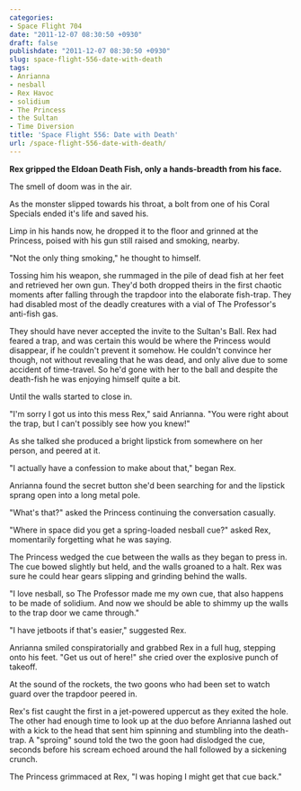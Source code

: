 ```yaml
---
categories:
- Space Flight 704
date: "2011-12-07 08:30:50 +0930"
draft: false
publishdate: "2011-12-07 08:30:50 +0930"
slug: space-flight-556-date-with-death
tags:
- Anrianna
- nesball
- Rex Havoc
- solidium
- The Princess
- the Sultan
- Time Diversion
title: 'Space Flight 556: Date with Death'
url: /space-flight-556-date-with-death/
---
```

**Rex gripped the Eldoan Death Fish, only a hands-breadth from his
face.**

The smell of doom was in the air.

As the monster slipped towards his throat, a bolt from one of his Coral
Specials ended it's life and saved his.

Limp in his hands now, he dropped it to the floor and grinned at the
Princess, poised with his gun still raised and smoking, nearby.

"Not the only thing smoking," he thought to himself.

Tossing him his weapon, she rummaged in the pile of dead fish at her
feet and retrieved her own gun. They'd both dropped theirs in the first
chaotic moments after falling through the trapdoor into the elaborate
fish-trap. They had disabled most of the deadly creatures with a vial of
The Professor's anti-fish gas.

They should have never accepted the invite to the Sultan's Ball. Rex had
feared a trap, and was certain this would be where the Princess would
disappear, if he couldn't prevent it somehow. He couldn't convince her
though, not without revealing that he was dead, and only alive due to
some accident of time-travel. So he'd gone with her to the ball and
despite the death-fish he was enjoying himself quite a bit.

Until the walls started to close in.

"I'm sorry I got us into this mess Rex," said Anrianna. "You were right
about the trap, but I can't possibly see how you knew!"

As she talked she produced a bright lipstick from somewhere on her
person, and peered at it.

"I actually have a confession to make about that," began Rex.

Anrianna found the secret button she'd been searching for and the
lipstick sprang open into a long metal pole.

"What's that?" asked the Princess continuing the conversation casually.

"Where in space did you get a spring-loaded nesball cue?" asked Rex,
momentarily forgetting what he was saying.

The Princess wedged the cue between the walls as they began to press in.
The cue bowed slightly but held, and the walls groaned to a halt. Rex
was sure he could hear gears slipping and grinding behind the walls.

"I love nesball, so The Professor made me my own cue, that also happens
to be made of solidium. And now we should be able to shimmy up the walls
to the trap door we came through."

"I have jetboots if that's easier," suggested Rex.

Anrianna smiled conspiratorially and grabbed Rex in a full hug, stepping
onto his feet. "Get us out of here!" she cried over the explosive punch
of takeoff.

At the sound of the rockets, the two goons who had been set to watch
guard over the trapdoor peered in.

Rex's fist caught the first in a jet-powered uppercut as they exited the
hole. The other had enough time to look up at the duo before Anrianna
lashed out with a kick to the head that sent him spinning and stumbling
into the death-trap. A "sproing" sound told the two the goon had
dislodged the cue, seconds before his scream echoed around the hall
followed by a sickening crunch.

The Princess grimmaced at Rex, "I was hoping I might get that cue back."